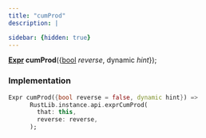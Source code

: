 ```yaml
---
title: "cumProd"
description: |

sidebar: {hidden: true}
---
```

<span class="dart-code"><strong>[Expr] cumProd</strong>({<span class="nobr">[bool] <i>reverse</i></span>, <span class="nobr">dynamic <i>hint</i></span>});</span>


### Implementation
```dart
Expr cumProd({bool reverse = false, dynamic hint}) =>
      RustLib.instance.api.exprCumProd(
        that: this,
        reverse: reverse,
      );
```

[Expr]: /reference/classes/expr/
[bool]: https://api.flutter.dev/flutter/dart-core/bool-class.html